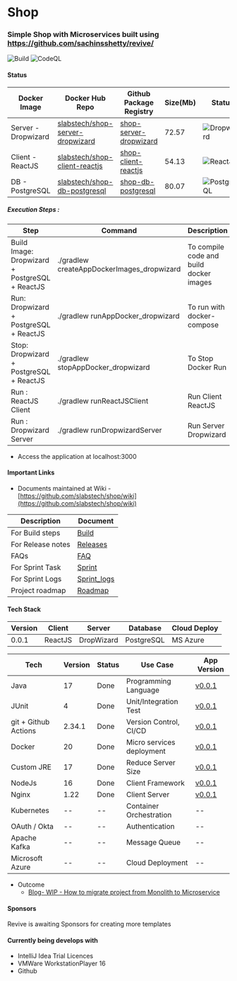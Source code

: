 # Shop

###  Simple Shop with Microservices built using https://github.com/sachinsshetty/revive/


![Build](https://github.com/slabstech/shop/actions/workflows/all_branch.yml/badge.svg)
![CodeQL](https://github.com/slabstech/shop/actions/workflows/codeql-analysis.yml/badge.svg)

#### Status

| Docker Image        | Docker Hub Repo                                                                                 | Github Package Registry                                                                           |     Size(Mb)                                       | Status                                                                                                               |
|---------------------|-------------------------------------------------------------------------------------------------|---------------------------------------------------------------------------------------------------|-----------------------------------------------------------------------|----------------------------------------------------------------------------------------------------------------------|
| Server - Dropwizard | [slabstech/shop-server-dropwizard](https://hub.docker.com/r/slabstech/shop-server-dropwizard) | [shop-server-dropwizard](https://github.com/slabstech/shop/pkgs/container/shop-server-dropwizard) |72.57    | ![Dropwizard](https://github.com/slabstech/shop/actions/workflows/push_docker_server_dropwizard.yml/badge.svg) |
| Client - ReactJS    | [slabstech/shop-client-reactjs](https://hub.docker.com/r/slabstech/shop-client-reactjs)       | [shop-client-reactjs](https://github.com/slabstech/shop/pkgs/container/shop-client-reactjs)       |54.13    | ![ReactJS](https://github.com/slabstech/shop/actions/workflows/push_docker_client_reactjs.yml/badge.svg)       |
| DB - PostgreSQL     | [slabstech/shop-db-postgresql](https://hub.docker.com/r/slabstech/shop-db-postgresql)         | [shop-db-postgresql](https://github.com/slabstech/shop/pkgs/container/shop-db-postgresql)         |80.07    | ![PostgreSQL](https://github.com/slabstech/shop/actions/workflows/push_docker_db_postgresql.yml/badge.svg)           |



##### Execution Steps :
| Step                                           | Command                                    | Description                             |
|------------------------------------------------|--------------------------------------------|-----------------------------------------|
| Build Image: Dropwizard + PostgreSQL + ReactJS | ./gradlew createAppDockerImages_dropwizard | To compile code and build docker images |
| Run: Dropwizard + PostgreSQL + ReactJS         | ./gradlew runAppDocker_dropwizard          | To run with docker-compose              |
| Stop: Dropwizard + PostgreSQL + ReactJS        | ./gradlew stopAppDocker_dropwizard         | To Stop Docker Run                      |
| Run : ReactJS Client                           | ./gradlew runReactJSClient                 | Run Client ReactJS                      |
| Run : Dropwizard Server                        | ./gradlew runDropwizardServer      | Run Server Dropwizard                   |

* Access the application at localhost:3000


#### Important Links
* Documents maintained at Wiki - [https://github.com/slabstech/shop/wiki](https://github.com/slabstech/shop/wiki)

| Description       | Document                                                                |
|-------------------|-------------------------------------------------------------------------|
| For Build steps   | [Build](https://github.com/slabstech/shop/wiki/Build)             |
| For Release notes | [Releases](https://github.com/slabstech/shop/wiki/Release)        |
| FAQs              | [FAQ](https://github.com/slabstech/shop/wiki/Project-Demo-Revive) |
| For Sprint Task   | [Sprint](https://github.com/slabstech/shop/wiki/Sprint)           |
| For Sprint Logs   | [Sprint_logs](https://github.com/slabstech/shop/wiki/Sprint-Logs) |
| Project roadmap   | [Roadmap](https://github.com/slabstech/shop/projects/1)           |


#### Tech Stack

| Version | Client  | Server     | Database   | Cloud Deploy | 
|---------|---------|------------|------------|--------------|
| 0.0.1   | ReactJS | DropWizard | PostgreSQL | MS Azure   |


| Tech                 | Version | Status  | Use Case                  | App Version                                                           |
|----------------------|---------|---------|---------------------------|-----------------------------------------------------------------------|
| Java                 | 17      | Done    | Programming Language      | [v0.0.1](https://github.com/slabstech/shop/releases/tag/v0.0.1) |
| JUnit                | 4       | Done    | Unit/Integration Test     | [v0.0.1](https://github.com/slabstech/shop/releases/tag/v0.0.1) |
| git + Github Actions | 2.34.1  | Done    | Version Control, CI/CD    | [v0.0.1](https://github.com/slabstech/shop/releases/tag/v0.0.1) |
| Docker               | 20      | Done    | Micro services deployment | [v0.0.1](https://github.com/slabstech/shop/releases/tag/v0.0.1) |
| Custom JRE           | 17      | Done    | Reduce Server Size        | [v0.0.1](https://github.com/slabstech/shop/releases/tag/v0.0.1) |
| NodeJs               | 16      | Done    | Client Framework          | [v0.0.1](https://github.com/slabstech/shop/releases/tag/v0.0.1) |
| Nginx                | 1.22    | Done    | Client Server             | [v0.0.1](https://github.com/slabstech/shop/releases/tag/v0.0.1) |
| Kubernetes           | --      | --      | Container Orchestration   | --                                                                    |
| OAuth / Okta         | --      | --      | Authentication            | --                                                                    |
| Apache Kafka         | --      | --      | Message Queue             | --                                                                    |
| Microsoft Azure      | --      | --      | Cloud Deployment          | --                                                                    |


* Outcome
  * [Blog- WIP - How to migrate project from Monolith to Microservice](https://slabstech.github.io/blog/monolith-microservice/)

#### Sponsors


Revive is awaiting Sponsors for creating more templates


#### Currently being develops with 

* IntelliJ Idea Trial Licences
* VMWare WorkstationPlayer 16
* Github
